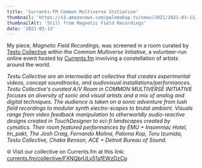 ```yaml
---
title: 'Currents.FM Common Multiverse Initiative'
thumbnail: 'https://s3.amazonaws.com/palomakop.tv/news/2021/2021-03-13/currents_fm_still.jpg'
thumbnailAlt: 'Still from Magnetic Field Recordings'
date: '2021-03-13'
---
```


<p>
  My piece, <i>Magnetic Field Recordings</i>, was screened in a room curated by <a href="https://www.testucollective.com" rel="noopener" target="_blank">Testu Collective</a> within the <i>Common Multiverse Initiative</i>, a volunteer-run online event hosted by <a href="https://a.currents.fm" rel="noopener" target="_blank">Currents.fm</a> involving a constellation of artists around the world.
  </p>
<p>
<i>Testu Collective are an intermedia art collective that creates experimental videos, concept soundtracks, and audiovisual installations/performances. Testu Collective's curated A/V Room in COMMON MULTIVERSE INITIATIVE focuses on diversity of sonic and visual artists and a mix of analog and digital techniques. The audience is taken on a sonic adventure from lush field recordings to modular synth electro-scapes to brutal ambient. Visuals range from video feedback manipulation to otherworldly audio-reactive designs created in TouchDesigner to sci-fi landscapes created by cymatics. Their room featured performances by ÉMU + Insomniac Hotel, Im_pakt, The Josh Craig, Fernando Molina, Paloma Kop, Toru Izumida, Testu Collective, Chaka Benson, ACE + Detroit Bureau of Sound.</i>
</p>
<p>
  🌐 Visit our collective on Currents.fm at this link: <a href="http://currents.fm/collective/FXNQbrULv51sfEWzDzCp" rel="noopener" target="_blank">currents.fm/collective/FXNQbrULv51sfEWzDzCp</a>
</p>
